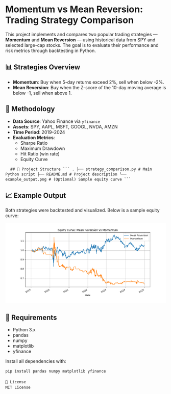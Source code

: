 # Momentum vs Mean Reversion: Trading Strategy Comparison

This project implements and compares two popular trading strategies — **Momentum** and **Mean Reversion** — using historical data from SPY and selected large-cap stocks. The goal is to evaluate their performance and risk metrics through backtesting in Python.

## 📊 Strategies Overview

- **Momentum**: Buy when 5-day returns exceed 2%, sell when below -2%.
- **Mean Reversion**: Buy when the Z-score of the 10-day moving average is below -1, sell when above 1.

## 🧪 Methodology

- **Data Source**: Yahoo Finance via `yfinance`
- **Assets**: SPY, AAPL, MSFT, GOOGL, NVDA, AMZN
- **Time Period**: 2019–2024
- **Evaluation Metrics**:
  - Sharpe Ratio
  - Maximum Drawdown
  - Hit Ratio (win rate)
  - Equity Curve

<pre> <code> ## 📁 Project Structure ``` . ├── strategy_comparison.py # Main Python script ├── README.md # Project description └── example_output.png # (Optional) Sample equity curve ``` </code> </pre>


## 📈 Example Output

Both strategies were backtested and visualized. Below is a sample equity curve:

![Equity Curve Example](example_output.png)

## 🔧 Requirements

- Python 3.x
- pandas
- numpy
- matplotlib
- yfinance

Install all dependencies with:

```bash
pip install pandas numpy matplotlib yfinance

📃 License
MIT License